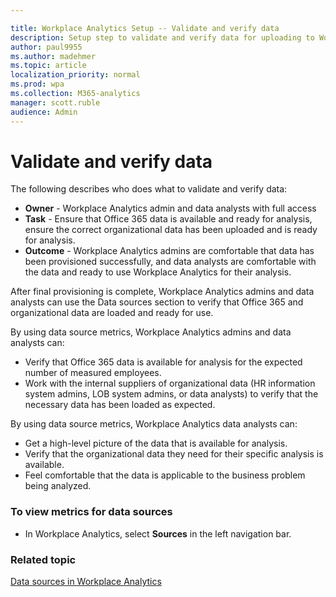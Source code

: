 ```yaml
---

title: Workplace Analytics Setup -- Validate and verify data
description: Setup step to validate and verify data for uploading to Workplace Analytics 
author: paul9955
ms.author: madehmer
ms.topic: article
localization_priority: normal 
ms.prod: wpa
ms.collection: M365-analytics
manager: scott.ruble
audience: Admin
---
```


# Validate and verify data

The following describes who does what to validate and verify data:

* **Owner** - Workplace Analytics admin and data analysts with full access
* **Task** - Ensure that Office 365 data is available and ready for analysis, ensure the correct organizational data has been uploaded and is ready for analysis.
* **Outcome** - Workplace Analytics admins are comfortable that data has been provisioned successfully, and data analysts are comfortable with the data and ready to use Workplace Analytics for their analysis.

After final provisioning is complete, Workplace Analytics admins and data analysts can use the Data sources section to verify that Office 365 and organizational data are loaded and ready for use.

By using data source metrics, Workplace Analytics admins and data analysts can:

* Verify that Office 365 data is available for analysis for the expected number of measured employees.
* Work with the internal suppliers of organizational data (HR information system admins, LOB system admins, or data analysts) to verify that the necessary data has been loaded as expected.

By using data source metrics, Workplace Analytics data analysts can:

* Get a high-level picture of the data that is available for analysis.
* Verify that the organizational data they need for their specific analysis is available.
* Feel comfortable that the data is applicable to the business problem being analyzed.

### To view metrics for data sources

* In Workplace Analytics, select **Sources** in the left navigation bar.

### Related topic

[Data sources in Workplace Analytics](../Use/data-sourcesv2.md)